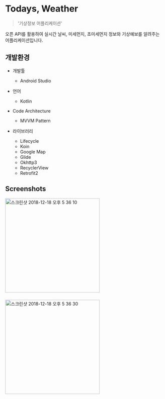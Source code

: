 

# Todays, Weather

> '기상정보 어플리케이션'

오픈 API를 활용하여 실시간 날씨, 미세먼지, 초미세먼지 정보와 기상예보를 알려주는 어플리케이션입니다.

## 개발환경

* 개발툴

    * Android Studio
    
* 언어

    * Kotlin

* Code Architecture

    * MVVM Pattern

* 라이브러리

    * Lifecycle
    * Koin
    * Google Map
    * Glide
    * Okhttp3
    * RecyclerView
    * Retrofit2

## Screenshots

<img width="300" alt="스크린샷 2018-12-18 오후 5 36 10" src="https://user-images.githubusercontent.com/24897699/56186090-2e7fe400-6059-11e9-9051-032227e98f64.png">

#####

<img width="300" alt="스크린샷 2018-12-18 오후 5 36 30" src="https://user-images.githubusercontent.com/24897699/56186091-2e7fe400-6059-11e9-93c0-4615130a6004.png">

